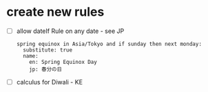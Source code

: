 # create new rules

- [ ] allow dateIf Rule on any date - see JP
  ```
  spring equinox in Asia/Tokyo and if sunday then next monday:
    substitute: true
    name:
      en: Spring Equinox Day
      jp: 春分の日
  ```
- [ ] calculus for Diwali - KE

